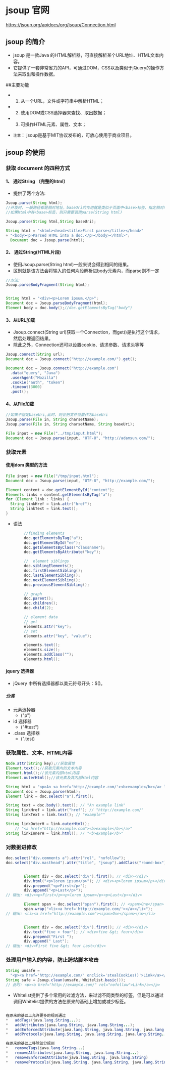 # jsoup 官网
https://jsoup.org/apidocs/org/jsoup/Connection.html


##  jsoup 的简介
- jsoup 是一款Java 的HTML解析器，可直接解析某个URL地址、HTML文本内容。
- 它提供了一套非常省力的API，可通过DOM，CSS以及类似于jQuery的操作方法来取出和操作数据。


##主要功能
- 1. 从一个URL，文件或字符串中解析HTML；
- 2. 使用DOM或CSS选择器来查找、取出数据；
- 3. 可操作HTML元素、属性、文本；

- `注意`： jsoup是基于MIT协议发布的，可放心使用于商业项目。


## jsoup 的使用
### 获取 document 的四种方式
#### 1、 通过String （完整的html）
- 提供了两个方法:
```java
Jsoup.parse(String html);
//开发时，一般路径都是相对地址，baseUri的作用就是类似于页面中<base>标签，指定相对地址的基础URL
//如果html中有<base>标签，则只需要调用parse(String html)

Jsoup.parse(String html,String baseUri);

String html = "<html><head><title>First parse</title></head>"
+ "<body><p>Parsed HTML into a doc.</p></body></html>";
  Document doc = Jsoup.parse(html);

```
#### 2、 通过String(HTML片段)
- 使用Jsoup.parse(String html)一般来说会得到相同的结果。 
- 区别就是该方法会将输入的任何片段解析进body元素内，而parse则不一定

```java
//方法:
Jsoup.parseBodyFragment(String html);


String html = "<div><p>Lorem ipsum.</p>";
Document doc = Jsoup.parseBodyFragment(html);
Element body = doc.body();//doc.getElementsByTag("body")
```

#### 3、从URL加载
- Jsoup.connect(String url)获取一个Connection，而get()是执行这个请求，然后处理返回结果。
- 除此之外，Connection还可以设置cookie、请求参数、请求头等等
```java
Jsoup.connect(String url);
Document doc = Jsoup.connect("http://example.com/").get();

Document doc = Jsoup.connect("http://example.com")
  .data("query", "Java")
  .userAgent("Mozilla")
  .cookie("auth", "token")
  .timeout(3000)
  .post();
```
#### 4、从File加载
```java
//如果不指定baseUri,此时，则会把文件位置作为baseUri
Jsoup.parse(File in, String charsetName);
Jsoup.parse(File in, String charsetName, String baseUri);

File input = new File("../tmp/input.html");
Document doc = Jsoup.parse(input, "UTF-8", "http://adamsun.com/");
```


### 获取元素
#### 使用dom 类型的方法
```java
File input = new File("/tmp/input.html");
Document doc = Jsoup.parse(input, "UTF-8", "http://example.com/");

Element content = doc.getElementById("content");
Elements links = content.getElementsByTag("a");
for (Element link : links) {
  String linkHref = link.attr("href");
  String linkText = link.text();
}
```
- 语法
```java
        //finding elements
        doc.getElementsByTag("a");
        doc.getElementById("ee");
        doc.getElementsByClass("classname");
        doc.getElementsByAttribute("key");

        //  element siblings
        doc.siblingElements();
        doc.firstElementSibling();
        doc.lastElementSibling();
        doc.nextElementSibling();
        doc.previousElementSibling();

        // graph
        doc.parent();
        doc.children();
        doc.child(2);

        // element data
        // get
        elements.attr("key");
        // set
        elements.attr("key", "value");

        elements.text();
        elements.size();
        elements.addClass("");
        elements.html();
```


####  jquery  选择器
- jQuery 中所有选择器都以美元符号开头：$()。

##### 分类
- 元素选择器
  - ("p")
- id 选择器
  - ("#test")
- .class 选择器
  - (".test)


### 获取属性、文本、HTML内容
```java
Node.attr(String key);//获取属性
Element.text();//获取元素内的文本内容
Element.html();//该元素内部html内容
Element.outerHtml();//该元素及其内部html内容

String html = "<p>An <a href='http://example.com/'><b>example</b></a> link.</p>";
Document doc = Jsoup.parse(html);
Element link = doc.select("a").first();

String text = doc.body().text(); // "An example link"
String linkHref = link.attr("href"); // "http://example.com/"
String linkText = link.text(); // "example""

String linkOuterH = link.outerHtml(); 
    // "<a href="http://example.com"><b>example</b></a>"
String linkInnerH = link.html(); // "<b>example</b>"

```


### 对数据进修改
```java
doc.select("div.comments a").attr("rel", "nofollow");
doc.select("div.masthead").attr("title", "jsoup").addClass("round-box");


        Element div = doc.select("div").first(); // <div></div>
        div.html("<p>lorem ipsum</p>"); // <div><p>lorem ipsum</p></div>
        div.prepend("<p>First</p>");
        div.append("<p>Last</p>");
// 输出: <div><p>First</p><p>lorem ipsum</p><p>Last</p></div>

        Element span = doc.select("span").first(); // <span>One</span>
        span.wrap("<li><a href='http://example.com/'></a></li>");
// 输出: <li><a href="http://example.com"><span>One</span></a></li>


        Element div = doc.select("div").first(); // <div></div>
        div.text("five > four"); // <div>five &gt; four</div>
        div.prepend("First ");
        div.append(" Last");
// 输出: <div>First five &gt; four Last</div>


```

### 处理用户输入的内容，防止跨站脚本攻击
```java
String unsafe = 
  "<p><a href='http://example.com/' onclick='stealCookies()'>Link</a></p>";
String safe = Jsoup.clean(unsafe, Whitelist.basic());
// 此时: <p><a href="http://example.com/" rel="nofollow">Link</a></p>

```

- Whitelist提供了多个常用的过滤方法，来过滤不同类型的标签，但是可以通过调用Whitelist提供的方法在原来的基础上增加或减少标签。
```java

在原来的基础上允许更多的规则通过
*   addTags(java.lang.String...);
*   addAttributes(java.lang.String, java.lang.String...);
*   addEnforcedAttribute(java.lang.String, java.lang.String, java.lang.String);
*   addProtocols(java.lang.String, java.lang.String, java.lang.String...);

在原来的基础上移除部分规则
*   removeTags(java.lang.String...)
*   removeAttributes(java.lang.String, java.lang.String...)
*   removeEnforcedAttribute(java.lang.String, java.lang.String)
*   removeProtocols(java.lang.String, java.lang.String, java.lang.String...)
```









